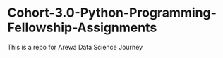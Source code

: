 # Cohort-3.0-Python-Programming-Fellowship-Assignments
This is a repo for Arewa Data Science Journey
